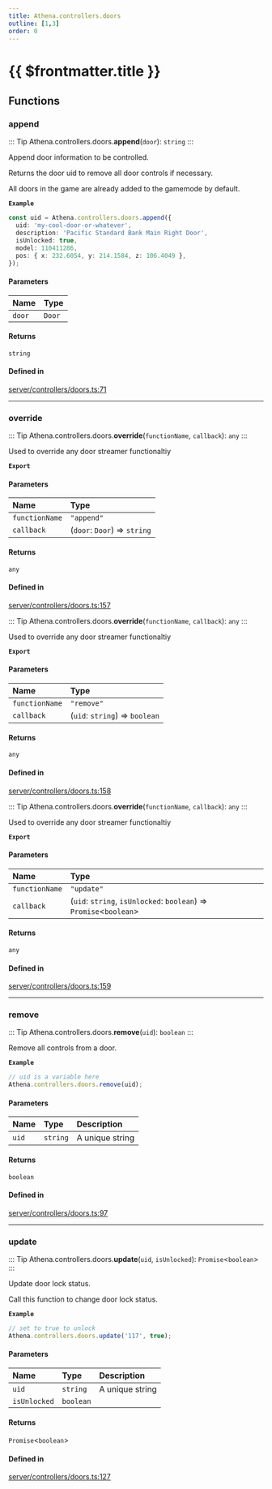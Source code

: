 ```yaml
---
title: Athena.controllers.doors
outline: [1,3]
order: 0
---
```


# {{ $frontmatter.title }}


## Functions

### append

::: Tip
Athena.controllers.doors.**append**(`door`): `string`
:::

Append door information to be controlled.

Returns the door uid to remove all door controls if necessary.

All doors in the game are already added to the gamemode by default.

**`Example`**

```ts
const uid = Athena.controllers.doors.append({
  uid: 'my-cool-door-or-whatever',
  description: 'Pacific Standard Bank Main Right Door',
  isUnlocked: true,
  model: 110411286,
  pos: { x: 232.6054, y: 214.1584, z: 106.4049 },
});
```

#### Parameters

| Name | Type |
| :------ | :------ |
| `door` | `Door` |

#### Returns

`string`

#### Defined in

[server/controllers/doors.ts:71](https://github.com/Stuyk/altv-athena/blob/6013452/src/core/server/controllers/doors.ts#L71)

___

### override

::: Tip
Athena.controllers.doors.**override**(`functionName`, `callback`): `any`
:::

Used to override any door streamer functionaltiy

**`Export`**

#### Parameters

| Name | Type |
| :------ | :------ |
| `functionName` | ``"append"`` |
| `callback` | (`door`: `Door`) => `string` |

#### Returns

`any`

#### Defined in

[server/controllers/doors.ts:157](https://github.com/Stuyk/altv-athena/blob/6013452/src/core/server/controllers/doors.ts#L157)

::: Tip
Athena.controllers.doors.**override**(`functionName`, `callback`): `any`
:::

Used to override any door streamer functionaltiy

**`Export`**

#### Parameters

| Name | Type |
| :------ | :------ |
| `functionName` | ``"remove"`` |
| `callback` | (`uid`: `string`) => `boolean` |

#### Returns

`any`

#### Defined in

[server/controllers/doors.ts:158](https://github.com/Stuyk/altv-athena/blob/6013452/src/core/server/controllers/doors.ts#L158)

::: Tip
Athena.controllers.doors.**override**(`functionName`, `callback`): `any`
:::

Used to override any door streamer functionaltiy

**`Export`**

#### Parameters

| Name | Type |
| :------ | :------ |
| `functionName` | ``"update"`` |
| `callback` | (`uid`: `string`, `isUnlocked`: `boolean`) => `Promise`<`boolean`\> |

#### Returns

`any`

#### Defined in

[server/controllers/doors.ts:159](https://github.com/Stuyk/altv-athena/blob/6013452/src/core/server/controllers/doors.ts#L159)

___

### remove

::: Tip
Athena.controllers.doors.**remove**(`uid`): `boolean`
:::

Remove all controls from a door.

**`Example`**

```ts
// uid is a variable here
Athena.controllers.doors.remove(uid);
```

#### Parameters

| Name | Type | Description |
| :------ | :------ | :------ |
| `uid` | `string` | A unique string |

#### Returns

`boolean`

#### Defined in

[server/controllers/doors.ts:97](https://github.com/Stuyk/altv-athena/blob/6013452/src/core/server/controllers/doors.ts#L97)

___

### update

::: Tip
Athena.controllers.doors.**update**(`uid`, `isUnlocked`): `Promise`<`boolean`\>
:::

Update door lock status.

Call this function to change door lock status.

**`Example`**

```ts
// set to true to unlock
Athena.controllers.doors.update('117', true);
```

#### Parameters

| Name | Type | Description |
| :------ | :------ | :------ |
| `uid` | `string` | A unique string |
| `isUnlocked` | `boolean` |  |

#### Returns

`Promise`<`boolean`\>

#### Defined in

[server/controllers/doors.ts:127](https://github.com/Stuyk/altv-athena/blob/6013452/src/core/server/controllers/doors.ts#L127)
